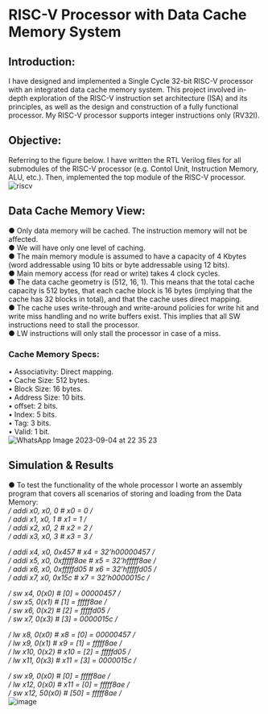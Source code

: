 # RISC-V Processor with Data Cache Memory System
## Introduction:
I have designed and implemented a Single Cycle 32-bit RISC-V processor with an integrated data cache memory system. This project involved in-depth exploration of the RISC-V instruction set architecture (ISA) and its principles, as well as the design and construction of a fully functional processor. My RISC-V processor supports integer instructions only (RV32I).
## Objective:
Referring to the figure below. I have written the RTL Verilog files for all submodules of the RISC-V processor (e.g. Contol Unit, Instruction Memory, ALU, etc.). Then, implemented the top module of the RISC-V processor.
![riscv](https://github.com/mo2men3la2/RISC-V-Processor-with-Data-Cache-Memory-System/assets/54054905/c230a034-a2ad-4ddb-969c-248a1f11dea1)
## Data Cache Memory View:
  ● Only data memory will be cached. The instruction memory will not be affected.  
  ● We will have only one level of caching.  
  ● The main memory module is assumed to have a capacity of 4 Kbytes (word addressable using 10 bits or 
    byte addressable using 12 bits).  
  ● Main memory access (for read or write) takes 4 clock cycles.  
  ● The data cache geometry is (512, 16, 1). This means that the total cache capacity is 512 bytes, that each 
    cache block is 16 bytes (implying that the cache has 32 blocks in total), and that the cache uses direct 
    mapping.  
  ● The cache uses write-through and write-around policies for write hit and write miss handling and no 
    write buffers exist. This implies that all SW instructions need to stall the processor.  
  ● LW instructions will only stall the processor in case of a miss.  
### Cache Memory Specs:
  • Associativity: Direct mapping.  
  • Cache Size: 512 bytes.  
  • Block Size: 16 bytes.  
  • Address Size: 10 bits.  
  • offset: 2 bits.  
  • Index: 5 bits.  
  • Tag: 3 bits.  
  • Valid: 1 bit.  
  ![WhatsApp Image 2023-09-04 at 22 35 23](https://github.com/mo2men3la2/RISC-V-Processor-with-Data-Cache-Memory-System/assets/54054905/16c9d938-41bb-435a-a854-381842b36d1b)
## Simulation & Results
● To test the functionality of the whole processor I worte an assembly program that covers all scenarios of storing and loading from the Data Memory:  
*/ addi x0, x0, 0 		# x0 = 0 /*  
*/ addi x1, x0, 1 	 	# x1 = 1 /*  
*/ addi x2, x0, 2 		# x2 = 2 /*  
*/ addi x3, x0, 3 		# x3 = 3 /*  

*/ addi x4, x0, 0x457 	      # x4 = 32’h00000457 /*  
*/ addi x5, x0, 0xfffff8ae	  # x5 = 32’hfffff8ae /*  
*/ addi x6, x0, 0xfffffd05 	  # x6 = 32’hfffffd05 /*  
*/ addi x7, x0, 0x15c 	      # x7 = 32’h0000015c /*  
  
*/ sw x4, 0(x0) 		      # [0] = 00000457 /*  
*/ sw x5, 0(x1) 		      # [1] = fffff8ae /*  
*/ sw x6, 0(x2) 		      # [2] = fffffd05 /*  
*/ sw x7, 0(x3) 		      # [3] = 0000015c /*  

*/ lw x8, 0(x0) 	        # x8 = [0] = 00000457 /*  
*/ lw x9, 0(x1) 	        # x9 = [1] = fffff8ae /*  
*/ lw x10, 0(x2) 	        # x10 = [2] = fffffd05 /*  
*/ lw x11, 0(x3) 	        # x11 = [3] = 0000015c /*  

*/ sw x9, 0(x0) 		      # [0] = fffff8ae /*  
*/ lw x12, 0(x0) 	        # x11 = [0] = fffff8ae /*  
*/ sw x12, 50(x0) 		    # [50] = fffff8ae /*  
![image](https://github.com/mo2men3la2/RISC-V-Processor-with-Data-Cache-Memory-System/assets/54054905/2f390097-7e6a-4a72-b807-30e76f7c7e34)



